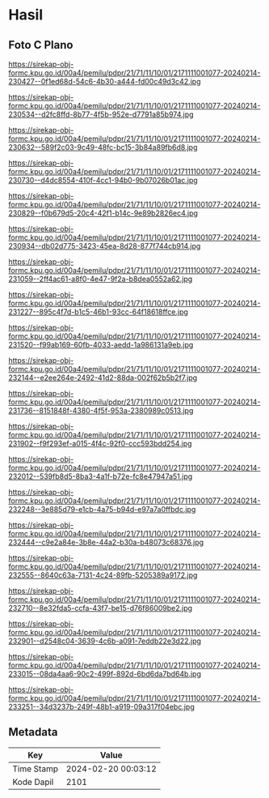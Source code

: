 # Hasil

## Foto C Plano

https://sirekap-obj-formc.kpu.go.id/00a4/pemilu/pdpr/21/71/11/10/01/2171111001077-20240214-230427--0f1ed68d-54c6-4b30-a444-fd00c49d3c42.jpg

https://sirekap-obj-formc.kpu.go.id/00a4/pemilu/pdpr/21/71/11/10/01/2171111001077-20240214-230534--d2fc8ffd-8b77-4f5b-952e-d7791a85b974.jpg

https://sirekap-obj-formc.kpu.go.id/00a4/pemilu/pdpr/21/71/11/10/01/2171111001077-20240214-230632--589f2c03-9c49-48fc-bc15-3b84a89fb6d8.jpg

https://sirekap-obj-formc.kpu.go.id/00a4/pemilu/pdpr/21/71/11/10/01/2171111001077-20240214-230730--d4dc8554-410f-4cc1-94b0-9b07026b01ac.jpg

https://sirekap-obj-formc.kpu.go.id/00a4/pemilu/pdpr/21/71/11/10/01/2171111001077-20240214-230829--f0b679d5-20c4-42f1-b14c-9e89b2826ec4.jpg

https://sirekap-obj-formc.kpu.go.id/00a4/pemilu/pdpr/21/71/11/10/01/2171111001077-20240214-230934--db02d775-3423-45ea-8d28-877f744cb914.jpg

https://sirekap-obj-formc.kpu.go.id/00a4/pemilu/pdpr/21/71/11/10/01/2171111001077-20240214-231059--2ff4ac61-a8f0-4e47-9f2a-b8dea0552a62.jpg

https://sirekap-obj-formc.kpu.go.id/00a4/pemilu/pdpr/21/71/11/10/01/2171111001077-20240214-231227--895c4f7d-b1c5-46b1-93cc-64f18618ffce.jpg

https://sirekap-obj-formc.kpu.go.id/00a4/pemilu/pdpr/21/71/11/10/01/2171111001077-20240214-231520--f99ab169-60fb-4033-aedd-1a986131a9eb.jpg

https://sirekap-obj-formc.kpu.go.id/00a4/pemilu/pdpr/21/71/11/10/01/2171111001077-20240214-232144--e2ee264e-2492-41d2-88da-002f62b5b2f7.jpg

https://sirekap-obj-formc.kpu.go.id/00a4/pemilu/pdpr/21/71/11/10/01/2171111001077-20240214-231736--8151848f-4380-4f5f-953a-2380989c0513.jpg

https://sirekap-obj-formc.kpu.go.id/00a4/pemilu/pdpr/21/71/11/10/01/2171111001077-20240214-231902--f9f293ef-a015-4f4c-92f0-ccc593bdd254.jpg

https://sirekap-obj-formc.kpu.go.id/00a4/pemilu/pdpr/21/71/11/10/01/2171111001077-20240214-232012--539fb8d5-8ba3-4a1f-b72e-fc8e47947a51.jpg

https://sirekap-obj-formc.kpu.go.id/00a4/pemilu/pdpr/21/71/11/10/01/2171111001077-20240214-232248--3e885d79-e1cb-4a75-b94d-e97a7a0ffbdc.jpg

https://sirekap-obj-formc.kpu.go.id/00a4/pemilu/pdpr/21/71/11/10/01/2171111001077-20240214-232444--c9e2a84e-3b8e-44a2-b30a-b48073c68376.jpg

https://sirekap-obj-formc.kpu.go.id/00a4/pemilu/pdpr/21/71/11/10/01/2171111001077-20240214-232555--8640c63a-7131-4c24-89fb-5205389a9172.jpg

https://sirekap-obj-formc.kpu.go.id/00a4/pemilu/pdpr/21/71/11/10/01/2171111001077-20240214-232710--8e32fda5-ccfa-43f7-be15-d76f86009be2.jpg

https://sirekap-obj-formc.kpu.go.id/00a4/pemilu/pdpr/21/71/11/10/01/2171111001077-20240214-232901--d2548c04-3639-4c6b-a091-7eddb22e3d22.jpg

https://sirekap-obj-formc.kpu.go.id/00a4/pemilu/pdpr/21/71/11/10/01/2171111001077-20240214-233015--08da4aa6-90c2-499f-892d-6bd6da7bd64b.jpg

https://sirekap-obj-formc.kpu.go.id/00a4/pemilu/pdpr/21/71/11/10/01/2171111001077-20240214-233251--34d3237b-249f-48b1-a919-09a317f04ebc.jpg


## Metadata

| Key        | Value               |
| ---------- | ------------------- |
| Time Stamp | 2024-02-20 00:03:12 |
| Kode Dapil | 2101                |



